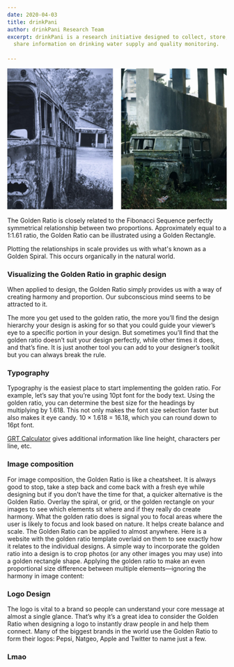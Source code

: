 ```yaml
---
date: 2020-04-03
title: drinkPani
author: drinkPani Research Team
excerpt: drinkPani is a research initiative designed to collect, store, transfer and
  share information on drinking water supply and quality monitoring.

---
```

![](/uploads/schoolbus2.png)

The Golden Ratio is closely related to the Fibonacci Sequence perfectly symmetrical relationship between two proportions. Approximately equal to a 1:1.61 ratio, the Golden Ratio can be illustrated using a Golden Rectangle.

Plotting the relationships in scale provides us with what's known as a Golden Spiral. This occurs organically in the natural world.

### Visualizing the Golden Ratio in graphic design

When applied to design, the Golden Ratio simply provides us with a way of creating harmony and proportion. Our subconscious mind seems to be attracted to it.

The more you get used to the golden ratio, the more you’ll find the design hierarchy your design is asking for so that you could guide your viewer’s eye to a specific portion in your design. But sometimes you’ll find that the golden ratio doesn’t suit your design perfectly, while other times it does, and that’s fine. It is just another tool you can add to your designer’s toolkit but you can always break the rule.

### Typography

Typography is the easiest place to start implementing the golden ratio. For example, let’s say that you’re using 10pt font for the body text. Using the golden ratio, you can determine the best size for the headings by multiplying by 1.618. This not only makes the font size selection faster but also makes it eye candy.
10 × 1.618 = 16.18, which you can round down to 16pt font.

[GRT Calculator](https://grtcalculator.com/) gives additional information like line height, characters per line, etc.

### Image composition

For image composition, the Golden Ratio is like a cheatsheet. It is always good to stop, take a step back and come back with a fresh eye while designing but if you don’t have the time for that, a quicker alternative is the Golden Ratio. Overlay the spiral, or grid, or the golden rectangle on your images to see which elements sit where and if they really do create harmony.
What the golden ratio does is signal you to focal areas where the user is likely to focus and look based on nature. It helps create balance and scale. The Golden Ratio can be applied to almost anywhere. Here is a website with the golden ratio template overlaid on them to see exactly how it relates to the individual designs.
A simple way to incorporate the golden ratio into a design is to crop photos (or any other images you may use) into a golden rectangle shape.
Applying the golden ratio to make an even proportional size difference between multiple elements—ignoring the harmony in image content:

### Logo Design

The logo is vital to a brand so people can understand your core message at almost a single glance. That’s why it’s a great idea to consider the Golden Ratio when designing a logo to instantly draw people in and help them connect.
Many of the biggest brands in the world use the Golden Ratio to form their logos: Pepsi, Natgeo, Apple and Twitter to name just a few.

### Lmao